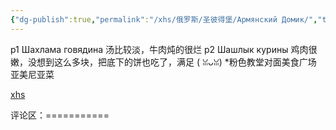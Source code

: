 ```yaml
---
{"dg-publish":true,"permalink":"/xhs/俄罗斯/圣彼得堡/Армянский Домик/","tags":["rednote","圣彼得堡"],"updated":"2025-03-30T20:40:27.846+08:00"}
---
```


 

p1 Шахлама говядина 汤比较淡，牛肉炖的很烂
p2 Шашлык курины 鸡肉很嫩，没想到这么多块，把底下的饼也吃了，满足 ( ꈍᴗꈍ)
*粉色教堂对面美食广场 亚美尼亚菜

[xhs](https://www.xiaohongshu.com/explore/63d0328700000000220390c1?xsec_token=ABt8K5Kr5csT2H1Qi_xWBkk32YPDSknAJrsc21u_EZCuQ=&xsec_source=pc_user)

评论区：===========

